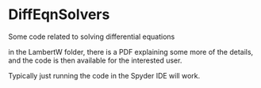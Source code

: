 # DiffEqnSolvers
Some code related to solving differential equations

in the LambertW folder, there is a PDF explaining some more of the details, and the code is then available for the interested user. 

Typically just running the code in the Spyder IDE will work.
